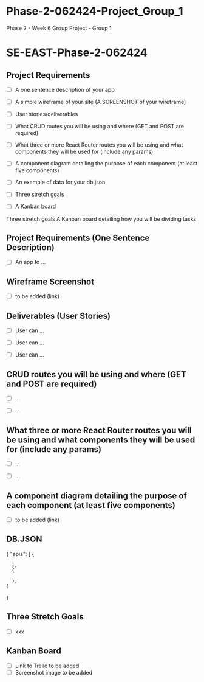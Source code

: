 # Phase-2-062424-Project_Group_1
Phase 2 - Week 6 Group Project - Group 1

# SE-EAST-Phase-2-062424
## Project Requirements
- [ ] A one sentence description of your app
- [ ] A simple wireframe of your site (A SCREENSHOT of your wireframe)
- [ ] User stories/deliverables
- [ ] What CRUD routes you will be using and where (GET and POST are required)
- [ ] What three or more React Router routes you will be using and what components they will be used for (include any params)
- [ ] A component diagram detailing the purpose of each component (at least five components)
- [ ] An example of data for your db.json
- [ ] Three stretch goals
- [ ] A Kanban board


Three stretch goals
A Kanban board detailing how you will be dividing tasks



## Project Requirements (One Sentence Description)
- [ ] An app to ...

## Wireframe Screenshot
- [ ] to be added (link) 

## Deliverables (User Stories)
- [ ] User can ...
- [ ] User can ...
- [ ] User can ...


## CRUD routes you will be using and where (GET and POST are required)
- [ ]  ...
- [ ]  ...


## What three or more React Router routes you will be using and what components they will be used for (include any params)
- [ ]  ...
- [ ]  ...


## A component diagram detailing the purpose of each component (at least five components)
- [ ] to be added (link)
      

## DB.JSON
  {
    "apis": [
      {
        
      },
      {
        
      },
    ]
  }


## Three Stretch Goals
- [ ] xxx

## Kanban Board
- [ ] Link to Trello to be added
- [ ] Screenshot image to be added
